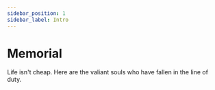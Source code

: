 ```yaml
---
sidebar_position: 1
sidebar_label: Intro
---
```


# Memorial

Life isn't cheap.
Here are the valiant souls who have fallen in the line of duty.
